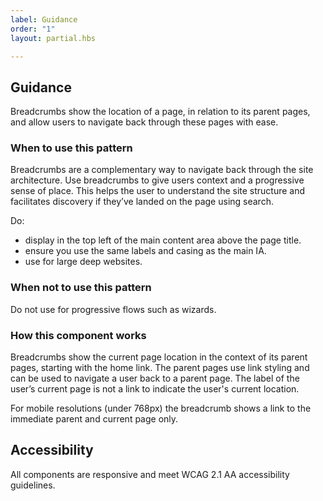 ```yaml
---
label: Guidance
order: "1"
layout: partial.hbs

---
```

## Guidance

Breadcrumbs show the location of a page, in relation to its parent pages, and allow users to navigate back through these pages with ease.

### When to use this pattern

Breadcrumbs are a complementary way to navigate back through the site architecture. Use breadcrumbs to give users context and a progressive sense of place. This helps the user to understand the site structure and facilitates discovery if they’ve landed on the page using search.

Do:

* display in the top left of the main content area above the page title.
* ensure you use the same labels and casing as the main IA.
* use for large deep websites.

### When not to use this pattern

Do not use for progressive flows such as wizards.

### How this component works

Breadcrumbs show the current page location in the context of its parent pages, starting with the home link. The parent pages use link styling and can be used to navigate a user back to a parent page. The label of the user’s current page is not a link to indicate the user's current location.

For mobile resolutions (under 768px) the breadcrumb shows a link to the immediate parent and current page only.

## Accessibility

All components are responsive and meet WCAG 2.1 AA accessibility guidelines.
